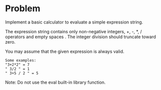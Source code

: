 Problem
===
Implement a basic calculator to evaluate a simple expression string.

The expression string contains only non-negative integers, +, -, *, / operators and empty spaces . The integer division should truncate toward zero.

You may assume that the given expression is always valid.

	Some examples:
	"3+2*2" = 7
	" 3/2 " = 1
	" 3+5 / 2 " = 5
	
Note: Do not use the eval built-in library function.
